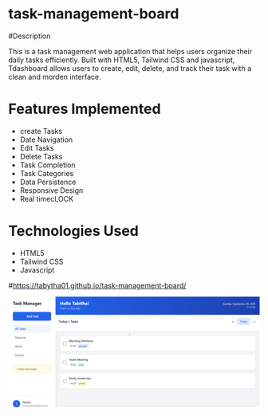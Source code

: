 # task-management-board
#Description

This is a task management web application that helps users organize their daily tasks efficiently. Built with HTML5, Tailwind CSS and javascript, Tdashboard allows users to create, edit, delete, and track their task with a clean and morden interface.

# Features Implemented
- create Tasks
- Date Navigation
- Edit Tasks
- Delete Tasks
- Task Completion
- Task Categories
- Data Persistence
- Responsive Design
- Real timecLOCK

# Technologies Used
- HTML5
- Tailwind CSS
- Javascript
  
#https://tabytha01.github.io/task-management-board/

![Home page screenshot](image.png)

